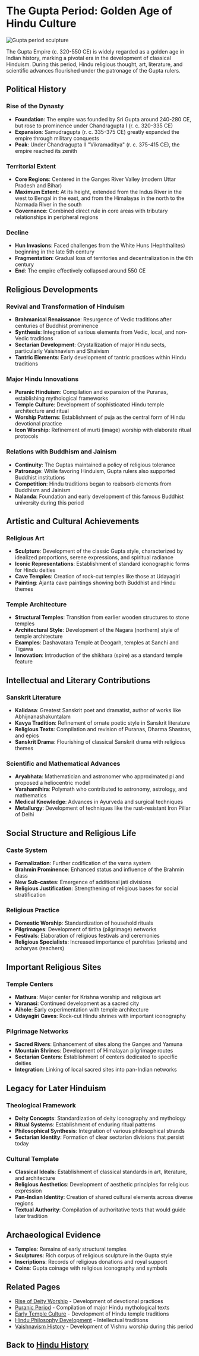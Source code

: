 # The Gupta Period: Golden Age of Hindu Culture

![Gupta period sculpture](gupta_period_sculpture.jpg)

The Gupta Empire (c. 320-550 CE) is widely regarded as a golden age in Indian history, marking a pivotal era in the development of classical Hinduism. During this period, Hindu religious thought, art, literature, and scientific advances flourished under the patronage of the Gupta rulers.

## Political History

### Rise of the Dynasty

- **Foundation**: The empire was founded by Sri Gupta around 240-280 CE, but rose to prominence under Chandragupta I (r. c. 320-335 CE)
- **Expansion**: Samudragupta (r. c. 335-375 CE) greatly expanded the empire through military conquests
- **Peak**: Under Chandragupta II "Vikramaditya" (r. c. 375-415 CE), the empire reached its zenith

### Territorial Extent

- **Core Regions**: Centered in the Ganges River Valley (modern Uttar Pradesh and Bihar)
- **Maximum Extent**: At its height, extended from the Indus River in the west to Bengal in the east, and from the Himalayas in the north to the Narmada River in the south
- **Governance**: Combined direct rule in core areas with tributary relationships in peripheral regions

### Decline

- **Hun Invasions**: Faced challenges from the White Huns (Hephthalites) beginning in the late 5th century
- **Fragmentation**: Gradual loss of territories and decentralization in the 6th century
- **End**: The empire effectively collapsed around 550 CE

## Religious Developments

### Revival and Transformation of Hinduism

- **Brahmanical Renaissance**: Resurgence of Vedic traditions after centuries of Buddhist prominence
- **Synthesis**: Integration of various elements from Vedic, local, and non-Vedic traditions
- **Sectarian Development**: Crystallization of major Hindu sects, particularly Vaishnavism and Shaivism
- **Tantric Elements**: Early development of tantric practices within Hindu traditions

### Major Hindu Innovations

- **Puranic Hinduism**: Compilation and expansion of the Puranas, establishing mythological frameworks
- **Temple Culture**: Development of sophisticated Hindu temple architecture and ritual
- **Worship Patterns**: Establishment of puja as the central form of Hindu devotional practice
- **Icon Worship**: Refinement of murti (image) worship with elaborate ritual protocols

### Relations with Buddhism and Jainism

- **Continuity**: The Guptas maintained a policy of religious tolerance
- **Patronage**: While favoring Hinduism, Gupta rulers also supported Buddhist institutions
- **Competition**: Hindu traditions began to reabsorb elements from Buddhism and Jainism
- **Nalanda**: Foundation and early development of this famous Buddhist university during this period

## Artistic and Cultural Achievements

### Religious Art

- **Sculpture**: Development of the classic Gupta style, characterized by idealized proportions, serene expressions, and spiritual radiance
- **Iconic Representations**: Establishment of standard iconographic forms for Hindu deities
- **Cave Temples**: Creation of rock-cut temples like those at Udayagiri
- **Painting**: Ajanta cave paintings showing both Buddhist and Hindu themes

### Temple Architecture

- **Structural Temples**: Transition from earlier wooden structures to stone temples
- **Architectural Style**: Development of the Nagara (northern) style of temple architecture
- **Examples**: Dashavatara Temple at Deogarh, temples at Sanchi and Tigawa
- **Innovation**: Introduction of the shikhara (spire) as a standard temple feature

## Intellectual and Literary Contributions

### Sanskrit Literature

- **Kalidasa**: Greatest Sanskrit poet and dramatist, author of works like Abhijnanashakuntalam
- **Kavya Tradition**: Refinement of ornate poetic style in Sanskrit literature
- **Religious Texts**: Compilation and revision of Puranas, Dharma Shastras, and epics
- **Sanskrit Drama**: Flourishing of classical Sanskrit drama with religious themes

### Scientific and Mathematical Advances

- **Aryabhata**: Mathematician and astronomer who approximated pi and proposed a heliocentric model
- **Varahamihira**: Polymath who contributed to astronomy, astrology, and mathematics
- **Medical Knowledge**: Advances in Ayurveda and surgical techniques
- **Metallurgy**: Development of techniques like the rust-resistant Iron Pillar of Delhi

## Social Structure and Religious Life

### Caste System

- **Formalization**: Further codification of the varna system
- **Brahmin Prominence**: Enhanced status and influence of the Brahmin class
- **New Sub-castes**: Emergence of additional jati divisions
- **Religious Justification**: Strengthening of religious bases for social stratification

### Religious Practice

- **Domestic Worship**: Standardization of household rituals
- **Pilgrimages**: Development of tirtha (pilgrimage) networks
- **Festivals**: Elaboration of religious festivals and ceremonies
- **Religious Specialists**: Increased importance of purohitas (priests) and acharyas (teachers)

## Important Religious Sites

### Temple Centers

- **Mathura**: Major center for Krishna worship and religious art
- **Varanasi**: Continued development as a sacred city
- **Aihole**: Early experimentation with temple architecture
- **Udayagiri Caves**: Rock-cut Hindu shrines with important iconography

### Pilgrimage Networks

- **Sacred Rivers**: Enhancement of sites along the Ganges and Yamuna
- **Mountain Shrines**: Development of Himalayan pilgrimage routes
- **Sectarian Centers**: Establishment of centers dedicated to specific deities
- **Integration**: Linking of local sacred sites into pan-Indian networks

## Legacy for Later Hinduism

### Theological Framework

- **Deity Concepts**: Standardization of deity iconography and mythology
- **Ritual Systems**: Establishment of enduring ritual patterns
- **Philosophical Synthesis**: Integration of various philosophical strands
- **Sectarian Identity**: Formation of clear sectarian divisions that persist today

### Cultural Template

- **Classical Ideals**: Establishment of classical standards in art, literature, and architecture
- **Religious Aesthetics**: Development of aesthetic principles for religious expression
- **Pan-Indian Identity**: Creation of shared cultural elements across diverse regions
- **Textual Authority**: Compilation of authoritative texts that would guide later tradition

## Archaeological Evidence

- **Temples**: Remains of early structural temples
- **Sculptures**: Rich corpus of religious sculpture in the Gupta style
- **Inscriptions**: Records of religious donations and royal support
- **Coins**: Gupta coinage with religious iconography and symbols

## Related Pages

- [Rise of Deity Worship](./rise_of_deity_worship.md) - Development of devotional practices
- [Puranic Period](./puranic_period.md) - Compilation of major Hindu mythological texts
- [Early Temple Culture](./early_temple_culture.md) - Development of Hindu temple traditions
- [Hindu Philosophy Development](./hindu_philosophy_development.md) - Intellectual traditions
- [Vaishnavism History](./vaishnavism_history.md) - Development of Vishnu worship during this period

## Back to [Hindu History](./README.md)
